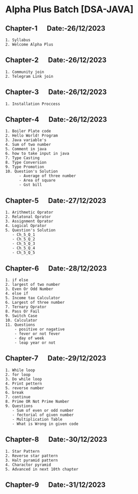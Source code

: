 # Alpha Plus Batch [DSA-JAVA] 
## Chapter-1 &nbsp;&nbsp;&nbsp;&nbsp; Date:-26/12/2023
```
1. Syllabus
2. Welcome Alpha Plus
```
## Chapter-2 &nbsp;&nbsp;&nbsp;&nbsp; Date:-26/12/2023
```
1. Community join
2. Telegram Link join
```
## Chapter-3 &nbsp;&nbsp;&nbsp;&nbsp; Date:-26/12/2023
```
1. Installation Proccess
```
## Chapter-4 &nbsp;&nbsp;&nbsp;&nbsp; Date:-26/12/2023
```
1. Boiler Plate code
2. Hello World! Program
3. Java variable's
4. Sum of two number
5. Comment in java
6. how to take input in java
7. Type Casting
8. Type Conversion
9. Type Promotion
10. Question's Solution
      - Average of three number
      - Area of square
      - Gst bill
```
## Chapter-5 &nbsp;&nbsp;&nbsp;&nbsp; Date:-27/12/2023
```
1. Arithmetic Oprator
2. Relatonal Oprator
3. Assignment Oprator
4. Logical Oprator
5. Question's Solution
   - Ch_5_Q_1
   - Ch_5_Q_2
   - Ch_5_Q_3
   - Ch_5_Q_4
   - Ch_5_Q_5
```
## Chapter-6 &nbsp;&nbsp;&nbsp;&nbsp; Date:-28/12/2023
```
1. if else 
2. largest of two number
3. Even Or Odd Number
4. else if
5. Income tax Calculator
6. Largest of three number
7. Ternary Oprator
8. Pass Or Fail
9. Switch Case
10. Calculator
11. Questions
    - positive or nagative
    - fever or not fever
    - day of week
    - leap year or not
```
## Chapter-7 &nbsp;&nbsp;&nbsp;&nbsp; Date:-29/12/2023
```
1. While loop
2. for loop
3. Do while loop
4. Print pettern
5. reverse number
6. break 
7. continue
8. Prime OR Not Prime Number
9. Questions
   - Sum of even or odd number 
   - fectorial of given number
   - Multiplication Table
   - What is Wrong in given code
```
## Chapter-8 &nbsp;&nbsp;&nbsp;&nbsp; Date:-30/12/2023
```
1. Star Pattern
2. Reverse star pattern
3. Halt pyramid pattern
4. Charactor pyramid
5. Advanced in next 10th chapter
```
## Chapter-9 &nbsp;&nbsp;&nbsp;&nbsp; Date:-31/12/2023
```

```